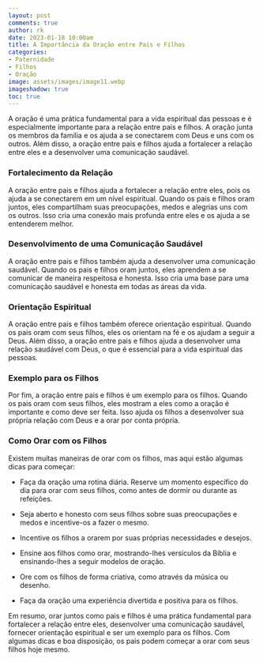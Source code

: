 ```yaml
---
layout: post
comments: true
author: rk
date: 2023-01-18 10:00am
title: A Importância da Oração entre Pais e Filhos
categories:
- Paternidade
- Filhos
- Oração
image: assets/images/image11.webp
imageshadow: true
toc: true
---
```


A oração é uma prática fundamental para a vida espiritual das pessoas e é especialmente importante para a relação entre pais e filhos. A oração junta os membros da família e os ajuda a se conectarem com Deus e uns com os outros. Além disso, a oração entre pais e filhos ajuda a fortalecer a relação entre eles e a desenvolver uma comunicação saudável.

### Fortalecimento da Relação
A oração entre pais e filhos ajuda a fortalecer a relação entre eles, pois os ajuda a se conectarem em um nível espiritual. Quando os pais e filhos oram juntos, eles compartilham suas preocupações, medos e alegrias uns com os outros. Isso cria uma conexão mais profunda entre eles e os ajuda a se entenderem melhor.

### Desenvolvimento de uma Comunicação Saudável
A oração entre pais e filhos também ajuda a desenvolver uma comunicação saudável. Quando os pais e filhos oram juntos, eles aprendem a se comunicar de maneira respeitosa e honesta. Isso cria uma base para uma comunicação saudável e honesta em todas as áreas da vida.

### Orientação Espiritual
A oração entre pais e filhos também oferece orientação espiritual. Quando os pais oram com seus filhos, eles os orientam na fé e os ajudam a seguir a Deus. Além disso, a oração entre pais e filhos ajuda a desenvolver uma relação saudável com Deus, o que é essencial para a vida espiritual das pessoas.

### Exemplo para os Filhos
Por fim, a oração entre pais e filhos é um exemplo para os filhos. Quando os pais oram com seus filhos, eles mostram a eles como a oração é importante e como deve ser feita. Isso ajuda os filhos a desenvolver sua própria relação com Deus e a orar por conta própria.

### Como Orar com os Filhos
Existem muitas maneiras de orar com os filhos, mas aqui estão algumas dicas para começar:

* Faça da oração uma rotina diária. Reserve um momento específico do dia para orar com seus filhos, como antes de dormir ou durante as refeições.

* Seja aberto e honesto com seus filhos sobre suas preocupações e medos e incentive-os a fazer o mesmo.

* Incentive os filhos a orarem por suas próprias necessidades e desejos.

* Ensine aos filhos como orar, mostrando-lhes versículos da Bíblia e ensinando-lhes a seguir modelos de oração.

* Ore com os filhos de forma criativa, como através da música ou desenho.

* Faça da oração uma experiência divertida e positiva para os filhos.

Em resumo, orar juntos como pais e filhos é uma prática fundamental para fortalecer a relação entre eles, desenvolver uma comunicação saudável, fornecer orientação espiritual e ser um exemplo para os filhos. Com algumas dicas e boa disposição, os pais podem começar a orar com seus filhos hoje mesmo.
